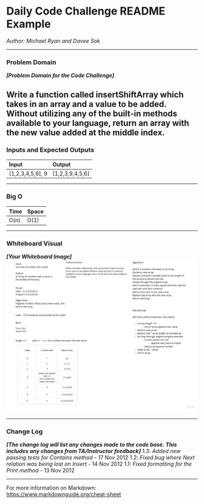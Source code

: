 # Daily Code Challenge README Example

*Author: Michael Ryan and Davee Sok*

---

### Problem Domain
***[Problem Domain for the Code Challenge]***

Write a function called insertShiftArray which takes in an array and a value to be added. Without utilizing any of the built-in methods available to your language, return an array with the new value added at the middle index.
---

### Inputs and Expected Outputs

| Input | Output |
| :----------- | :----------- |
| [1,2,3,4,5,6], 9 | [1,2,3,9,4,5,6] |



---

### Big O


| Time | Space |
| :----------- | :----------- |
| O(n) | O(1) |


---


### Whiteboard Visual
***[Your Whiteboard Image]***
![Image 1](https://github.com/Michaelryan228/data-structures-and-algorithms/blob/array-shift/python/code_challenges/img/array-shift.jpg)


---

### Change Log
***[The change log will list any changes made to the code base. This includes any changes from TA/Instructor feedback]***
1.3: *Added new passing tests for Contains method* - 17 Nov 2012
1.2: *Fixed bug where Next relation was being lost on Insert* - 14 Nov 2012
1.1: *Fixed formatting for the Print method* - 13 Nov 2012

---

For more information on Markdown: https://www.markdownguide.org/cheat-sheet
